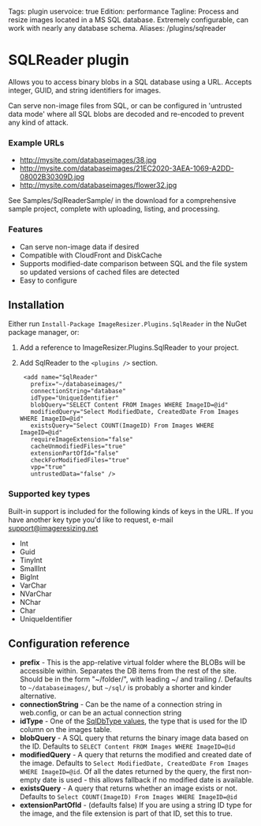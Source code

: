 Tags: plugin
uservoice: true
Edition: performance
Tagline: Process and resize images located in a MS SQL database. Extremely configurable, can work with nearly any database schema.
Aliases: /plugins/sqlreader


# SQLReader plugin

Allows you to access binary blobs in a SQL database using a URL. Accepts integer, GUID, and string identifiers for images. 

Can serve non-image files from SQL, or can be configured in 'untrusted data mode' where all SQL blobs are decoded and re-encoded to prevent any kind of attack.

### Example URLs

* http://mysite.com/databaseimages/38.jpg
* http://mysite.com/databaseimages/21EC2020-3AEA-1069-A2DD-08002B30309D.jpg
* http://mysite.com/databaseimages/flower32.jpg

See Samples/SqlReaderSample/ in the download for a comprehensive sample project, complete with uploading, listing, and processing.

### Features

* Can serve non-image data if desired
* Compatible with CloudFront and DiskCache
* Supports modified-date comparison between SQL and the file system so updated versions of cached files are detected
* Easy to configure


## Installation

Either run `Install-Package ImageResizer.Plugins.SqlReader` in the NuGet package manager, or:

1. Add a reference to ImageResizer.Plugins.SqlReader to your project.
2. Add SqlReader to the `<plugins />` section.

        <add name="SqlReader" 
          prefix="~/databaseimages/" 
          connectionString="database" 
          idType="UniqueIdentifier" 
          blobQuery="SELECT Content FROM Images WHERE ImageID=@id"
          modifiedQuery="Select ModifiedDate, CreatedDate From Images WHERE ImageID=@id" 
          existsQuery="Select COUNT(ImageID) From Images WHERE ImageID=@id"
          requireImageExtension="false" 
          cacheUnmodifiedFiles="true"
          extensionPartOfId="false"
          checkForModifiedFiles="true"
          vpp="true"
          untrustedData="false" />

### Supported key types

Built-in support is included for the following kinds of keys in the URL. If you have another key type you'd like to request, e-mail support@imageresizing.net

* Int
* Guid
* TinyInt
* SmallInt
* BigInt
* VarChar
* NVarChar
* NChar
* Char
* UniqueIdentifier


## Configuration reference

* **prefix** - This is the app-relative virtual folder where the BLOBs will be accessible within. Separates the DB items from the rest of the site. Should be in the form "~/folder/", with leading ~/ and trailing /.  Defaults to `~/databaseimages/`, but `~/sql/` is probably a shorter and kinder alternative.
* **connectionString** - Can be the name of a connection string in web.config, or can be an actual connection string
* **idType** - One of the [SqlDbType values](http://msdn.microsoft.com/en-us/library/system.data.sqldbtype.aspx), the type that is used for the ID column on the images table.
* **blobQuery** - A SQL query that returns the binary image data based on the ID. Defaults to `SELECT Content FROM Images WHERE ImageID=@id`
* **modifiedQuery** - A query that returns the modified and created date of the image.  Defaults to `Select ModifiedDate, CreatedDate From Images WHERE ImageID=@id`. Of all the dates returned by the query, the first non-empty date is used - this allows fallback if no modified date is available.
* **existsQuery** - A query that returns whether an image exists or not. Defaults to `Select COUNT(ImageID) From Images WHERE ImageID=@id`
* **extensionPartOfId** - (defaults false) If you are using a string ID type for the image, and the file extension is part of that ID, set this to true. 

